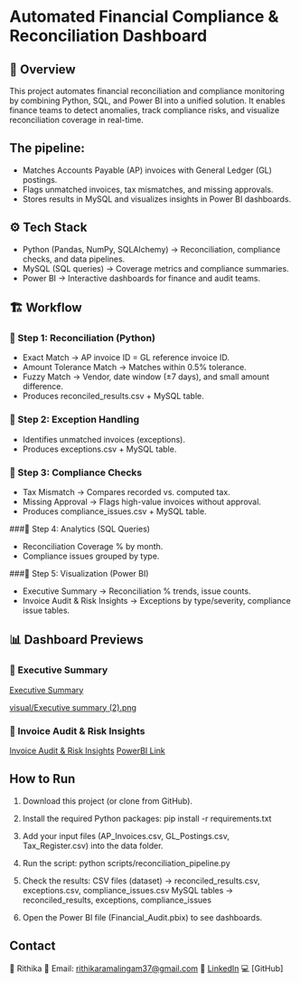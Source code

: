 # Automated Financial Compliance & Reconciliation Dashboard

## 📖 Overview

This project automates financial reconciliation and compliance monitoring by combining Python, SQL, and Power BI into a unified solution. It enables finance teams to detect anomalies, track compliance risks, and visualize reconciliation coverage in real-time.

## The pipeline:
- Matches Accounts Payable (AP) invoices with General Ledger (GL) postings.
- Flags unmatched invoices, tax mismatches, and missing approvals.
- Stores results in MySQL and visualizes insights in Power BI dashboards.

## ⚙️ Tech Stack
- Python (Pandas, NumPy, SQLAlchemy) → Reconciliation, compliance checks, and data pipelines.
- MySQL (SQL queries) → Coverage metrics and compliance summaries.
- Power BI → Interactive dashboards for finance and audit teams.

## 🏗 Workflow
### 🔹 Step 1: Reconciliation (Python)
- Exact Match → AP invoice ID = GL reference invoice ID.
- Amount Tolerance Match → Matches within 0.5% tolerance.
- Fuzzy Match → Vendor, date window (±7 days), and small amount difference.
- Produces reconciled_results.csv + MySQL table.

### 🔹 Step 2: Exception Handling

- Identifies unmatched invoices (exceptions).
- Produces exceptions.csv + MySQL table.

### 🔹 Step 3: Compliance Checks

- Tax Mismatch → Compares recorded vs. computed tax.
- Missing Approval → Flags high-value invoices without approval.
- Produces compliance_issues.csv + MySQL table.

###🔹 Step 4: Analytics (SQL Queries)

- Reconciliation Coverage % by month.
- Compliance issues grouped by type.

###🔹 Step 5: Visualization (Power BI)

- Executive Summary → Reconciliation % trends, issue counts.
- Invoice Audit & Risk Insights → Exceptions by type/severity, compliance issue tables.

## 📊 Dashboard Previews
### 🔹 Executive Summary
[Executive Summary](https://github.com/RithikaAnalyst/Automated-Financial-Compliance-Dashboard/blob/main/visual/Executive%20summary%20(2).png)

[visual/Executive summary (2).png](https://github.com/RithikaAnalyst/Automated-Financial-Compliance-Dashboard/blob/main/visual/Executive%20summary%20(2).png)

### 🔹 Invoice Audit & Risk Insights
[Invoice Audit & Risk Insights](https://github.com/RithikaAnalyst/Automated-Financial-Compliance-Dashboard/blob/main/visual/Invoice%20Audit%20%26%20Risk%20Insights.png)
[PowerBI Link](https://app.powerbi.com/groups/me/reports/cb75f0e1-1d92-49db-a706-6978ea4a1779/3c26626306ff10010ea8?experience=power-bi)

## How to Run

1. Download this project (or clone from GitHub).
2. Install the required Python packages:
pip install -r requirements.txt

3. Add your input files (AP_Invoices.csv, GL_Postings.csv, Tax_Register.csv) into the data folder.
4. Run the script:
python scripts/reconciliation_pipeline.py

5. Check the results:
CSV files (dataset) → reconciled_results.csv, exceptions.csv, compliance_issues.csv
MySQL tables → reconciled_results, exceptions, compliance_issues

6. Open the Power BI file (Financial_Audit.pbix) to see dashboards.

##  Contact
👤 Rithika
📧 Email: rithikaramalingam37@gmail.com
🔗 [LinkedIn](https://www.linkedin.com/in/rithika-ramalingam-r-02714b244/)
💻 [GitHub]
